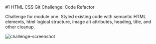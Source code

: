 #1 HTML CSS Git Challenge: Code Refactor

Challenge for module one. Styled existing code with semantic HTML elements, html logical structure, image alt attributes, heading, title, and other cleanup. 

![challenge-screenshot](/./assets/images/01-challeng.png?raw=true "01-Challenge Screenshot")
